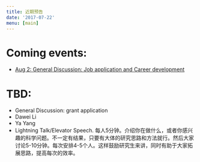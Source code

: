 ```yaml
---
title: 近期预告
date: '2017-07-22'
menu: [main]
---
```


# Coming events:

- [Aug 2: General Discussion: Job application and Career development](http://cgmonline.co/2017/08/cgm%E7%AC%AC11%E6%9C%9Fhow-to-find-a-job-in-academic-field/)



# TBD:

- General Discussion: grant application
- Dawei Li
- Ya Yang
- Lightning Talk/Elevator Speech. 
每人5分钟。介绍你在做什么，或者你感兴趣的科学问题。不一定有结果，只要有大体的研究思路和方法就行。然后大家讨论5-10分钟。每次安排4-5个人。这样鼓励研究生来讲，同时有助于大家拓展思路，提高每次的效率。

